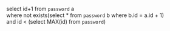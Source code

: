 select id+1 from `password` a<br />
where not exists(select * from `password` b where b.id = a.id + 1)<br />
and id &lt; (select MAX(id) from `password`)&nbsp;<br />